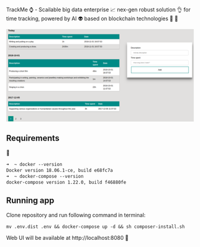TrackMe :watch: - Scailable big data enterprise :chart_with_upwards_trend: nex-gen robust solution :ok_hand: for time tracking, powered by AI :alien: based on blockchain technologies :wrench: :rocket:

![UI](example.png)

## Requirements

:whale:
```
➜  ~ docker --version
Docker version 18.06.1-ce, build e68fc7a
➜  ~ docker-compose --version
docker-compose version 1.22.0, build f46880fe
```

## Running app
Clone repository and run following command in terminal:
```
mv .env.dist .env && docker-compose up -d && sh composer-install.sh
```

Web UI will be available at http://localhost:8080 :rainbow:
